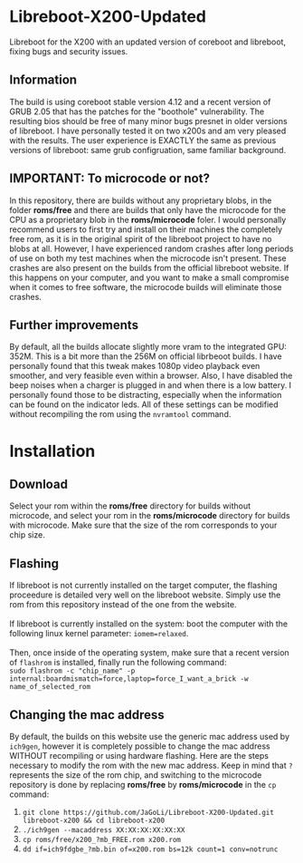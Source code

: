 # Libreboot-X200-Updated
Libreboot for the X200 with an updated version of coreboot and libreboot, fixing bugs and security issues.

## Information
The build is using coreboot stable version 4.12 and a recent version of GRUB 2.05 that has the patches for the "boothole" vulnerability. The resulting bios should be free of many minor bugs presnet in older versions of libreboot. I have personally tested it on two x200s and am very pleased with the results. The user experience is EXACTLY the same as previous versions of libreboot: same grub configruation, same familiar background.

## IMPORTANT: To microcode or not?
In this repository, there are builds without any proprietary blobs, in the folder **roms/free** and there are builds that only have the microcode for the CPU as a proprietary blob in the **roms/microcode** foler. I would personally recommend users to first try and install on their machines the completely free rom, as it is in the original spirit of the libreboot project to have no blobs at all. However, I have experienced random crashes after long periods of use on both my test machines when the microcode isn't present. These crashes are also present on the builds from the official libreboot website. If this happens on your computer, and you want to make a small compromise when it comes to free software, the microcode builds will eliminate those crashes.

## Further improvements
By default, all the builds allocate slightly more vram to the integrated GPU: 352M. This is a bit more than the 256M on official librbeoot builds. I have personally found that this tweak makes 1080p video playback even smoother, and very feasible even within a browser. Also, I have disabled the beep noises when a charger is plugged in and when there is a low battery. I personally found those to be distracting, especially when the information can be found on the indicator leds. All of these settings can be modified without recompiling the rom using the `nvramtool` command.

# Installation
## Download
Select your rom within the **roms/free** directory for builds without microcode, and select your rom in the **roms/microcode** directory for builds with microcode. Make sure that the size of the rom corresponds to your chip size.
## Flashing
If libreboot is not currently installed on the target computer, the flashing proceedure is detailed very well on the libreboot website. Simply use the rom from this repository instead of the one from the website.<br><br>
If libreboot is currently installed on the system: boot the computer with the following linux kernel parameter: `iomem=relaxed`.<br><br>
Then, once inside of the operating system, make sure that a recent version of `flashrom` is installed, finally run the following command:<br>
`sudo flashrom -c "chip_name" -p internal:boardmismatch=force,laptop=force_I_want_a_brick -w name_of_selected_rom`
## Changing the mac address
By default, the builds on this website use the generic mac address used by `ich9gen`, however it is completely possible to change the mac address WITHOUT recompiling or using hardware flashing. Here are the steps necessary to modify the rom with the new mac address. Keep in mind that `?` represents the size of the rom chip, and switching to the microcode repository is done by replacing **roms/free** by **roms/microcode** in the `cp` command:<br>
1. `git clone https://github.com/JaGoLi/Libreboot-X200-Updated.git libreboot-x200 && cd libreboot-x200`
2. `./ich9gen --macaddress XX:XX:XX:XX:XX:XX`
3. `cp roms/free/x200_?mb_FREE.rom x200.rom`
4. `dd if=ich9fdgbe_?mb.bin of=x200.rom bs=12k count=1 conv=notrunc`
